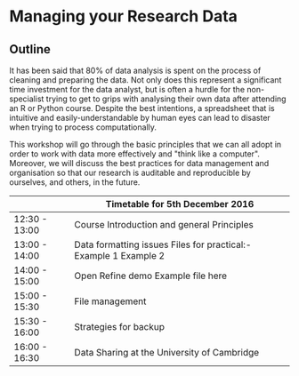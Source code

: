 # Managing your Research Data

## Outline

It has been said that 80% of data analysis is spent on the process of cleaning and preparing the data. 
Not only does this represent a significant time investment for the data analyst, but is often a hurdle 
for the non-specialist trying to get to grips with analysing their own data after attending an R or 
Python course. Despite the best intentions, a spreadsheet that is intuitive and easily-understandable by
 human eyes can lead to disaster when trying to process computationally.

This workshop will go through the basic principles that we can all adopt in order to work with data more 
effectively and "think like a computer". Moreover, we will discuss the best practices for data management 
and organisation so that our research is auditable and reproducible by ourselves, and others, in the future.

|   | Timetable for 5th December 2016  |
|---|---|
| 12:30 - 13:00  |  Course Introduction and general Principles  |
| 13:00 - 14:00  |  Data formatting issues Files for practical:- Example 1 Example 2 |
|  14:00 - 15:00 |  Open Refine demo Example file here |
|  15:00 - 15:30 |  File management  |
|  15:30 - 16:00 |  Strategies for backup |
|  16:00 - 16:30 |  Data Sharing at the University of Cambridge |
